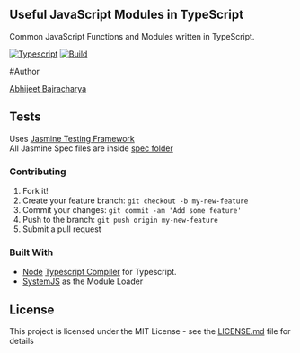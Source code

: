## Useful JavaScript Modules in TypeScript

Common JavaScript Functions and Modules written in TypeScript.

[![Typescript](https://img.shields.io/badge/Typescript-1.8-red.svg)]()
[![Build](https://img.shields.io/badge/Build-1.0.1-blue.svg)]()

#Author

[Abhijeet Bajracharya](http://abhijeetbajracharya.com/)

## Tests
Uses [Jasmine Testing Framework](https://github.com/jasmine/jasmine)<br />
All Jasmine Spec files are inside [spec folder](tests/spec)

### Contributing

1. Fork it!
2. Create your feature branch: `git checkout -b my-new-feature`
3. Commit your changes: `git commit -am 'Add some feature'`
4. Push to the branch: `git push origin my-new-feature`
5. Submit a pull request

### Built With

* [Node](https://nodejs.org/en/) [Typescript Compiler](https://www.npmjs.com/package/typescript) for Typescript.
* [SystemJS](https://github.com/systemjs/systemjs) as the Module Loader

## License

This project is licensed under the MIT License - see the [LICENSE.md](LICENSE.md) file for details
